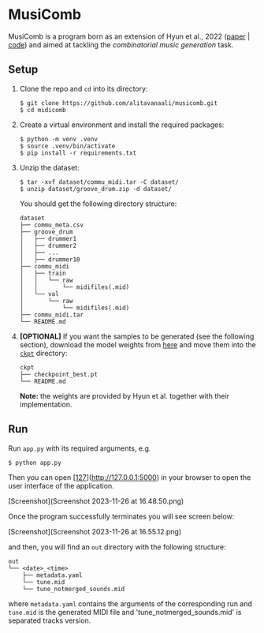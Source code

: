 # MusiComb

MusiComb is a program born as an extension of Hyun et al., 2022 ([paper](https://arxiv.org/abs/2211.09385) | [code](https://github.com/POZAlabs/ComMU-code)) and aimed at tackling the *combinatorial music generation* task. 

## Setup

1. Clone the repo and `cd` into its directory:
    ```
    $ git clone https://github.com/alitavanaali/musicomb.git
    $ cd midicomb
    ```

1. Create a virtual environment and install the required packages:
    ```
    $ python -m venv .venv
    $ source .venv/bin/activate
    $ pip install -r requirements.txt
    ```

1. Unzip the dataset:
    ```
    $ tar -xvf dataset/commu_midi.tar -C dataset/
    $ unzip dataset/groove_drum.zip -d dataset/
    ```
    You should get the following directory structure:
    ```
    dataset
    ├── commu_meta.csv
    ├── groove_drum
    │   ├── drummer1
    │   ├── drummer2
    │   ├── ...
    │   ├── drummer10
    ├── commu_midi
    │   ├── train
    │   │   └── raw
    │   │       └── midifiles(.mid)
    │   └── val
    │       └── raw
    │           └── midifiles(.mid)
    ├── commu_midi.tar
    └── README.md
    ```

1. **[OPTIONAL]** If you want the samples to be generated (see the following section), download the model weights from [here](https://drive.google.com/file/d/1y0wl9JO8od3pLOMSxN8NwLy1PCJCyTGL/view?usp=share_link) and move them into the [`ckpt`](ckpt) directory:
    ```
    ckpt
    ├── checkpoint_best.pt
    └── README.md
    ```
    **Note:** the weights are provided by Hyun et al. together with their implementation.

## Run

Run `app.py` with its required arguments, e.g.
```
$ python app.py
```
Then you can open [[127](http://127.0.0.1:5000)](http://127.0.0.1:5000) in your browser to open the user interface of the application.

[Screenshot](Screenshot 2023-11-26 at 16.48.50.png)

Once the program successfully terminates you will see screen below:

[Screenshot](Screenshot 2023-11-26 at 16.55.12.png)

and then, you will find an `out` directory with the following structure:
```
out
└── <date>_<time>
    ├── metadata.yaml
    └── tune.mid
    └── tune_notmerged_sounds.mid
```
where `metadata.yaml` contains the arguments of the corresponding run and `tune.mid` is the generated MIDI file and 'tune_notmerged_sounds.mid' is separated tracks version.
